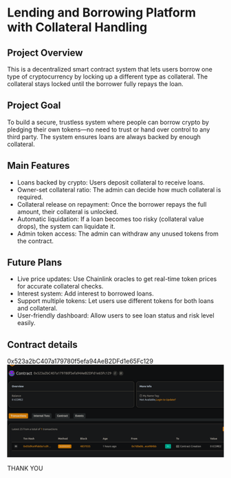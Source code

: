 # Lending and Borrowing Platform with Collateral Handling
## Project Overview
This is a decentralized smart contract system that lets users borrow one type of cryptocurrency by locking up a different type as collateral. The collateral stays locked until the borrower fully repays the loan.

## Project Goal
To build a secure, trustless system where people can borrow crypto by pledging their own tokens—no need to trust or hand over control to any third party. The system ensures loans are always backed by enough collateral.

## Main Features
- Loans backed by crypto: Users deposit collateral to receive loans.
- Owner-set collateral ratio: The admin can decide how much collateral is required.
- Collateral release on repayment: Once the borrower repays the full amount, their collateral is unlocked.
- Automatic liquidation: If a loan becomes too risky (collateral value drops), the system can liquidate it.
- Admin token access: The admin can withdraw any unused tokens from the contract.

## Future Plans
- Live price updates: Use Chainlink oracles to get real-time token prices for accurate collateral checks.
- Interest system: Add interest to borrowed loans.
- Support multiple tokens: Let users use different tokens for both loans and collateral.
- User-friendly dashboard: Allow users to see loan status and risk level easily.



## Contract details
0x523a2bC407a179780f5efa94AeB2DFd1e65Fc129![alt text](image.png)

THANK YOU 

